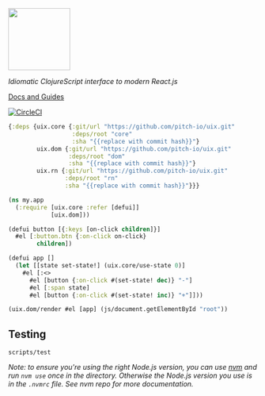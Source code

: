 <img src="logo.png" width="125" />

_Idiomatic ClojureScript interface to modern React.js_

[Docs and Guides](https://roman01la.gitbook.io/pitch-uix/)

[![CircleCI](https://circleci.com/gh/pitch-io/uix.svg?style=svg)](https://circleci.com/gh/pitch-io/uix)


```clj
{:deps {uix.core {:git/url "https://github.com/pitch-io/uix.git"
                  :deps/root "core"
                  :sha "{{replace with commit hash}}"}
        uix.dom {:git/url "https://github.com/pitch-io/uix.git"
                 :deps/root "dom"
                 :sha "{{replace with commit hash}}"}
        uix.rn {:git/url "https://github.com/pitch-io/uix.git"
                :deps/root "rn"
                :sha "{{replace with commit hash}}"}}}
```

```clj
(ns my.app
  (:require [uix.core :refer [defui]]
            [uix.dom]))

(defui button [{:keys [on-click children]}]
  #el [:button.btn {:on-click on-click}
        children])

(defui app []
  (let [[state set-state!] (uix.core/use-state 0)]
    #el [:<>
      #el [button {:on-click #(set-state! dec)} "-"]
      #el [:span state]
      #el [button {:on-click #(set-state! inc)} "+"]]))

(uix.dom/render #el [app] (js/document.getElementById "root"))
```

## Testing

```
scripts/test
```

_Note: to ensure you're using the right Node.js version, you can use [nvm](https://github.com/nvm-sh/nvm) and run `nvm use`
once in the directory. Otherwise the Node.js version you use is in the `.nvmrc` file. See nvm repo for more documentation._
